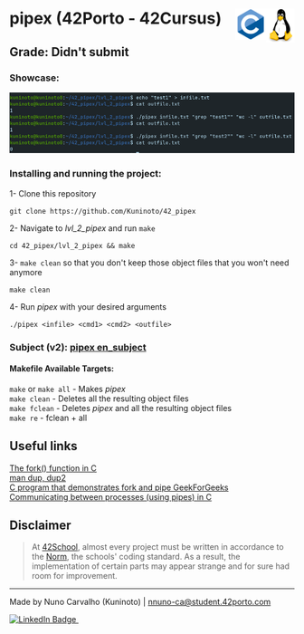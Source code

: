 # pipex (42Porto - 42Cursus) <img src="https://github.com/devicons/devicon/blob/master/icons/linux/linux-original.svg" title="Linux" alt="Linux Logo" width="50" height="60" align="right" /> <img src="https://github.com/devicons/devicon/blob/master/icons/c/c-original.svg" title="C" alt="C Logo" width="55" height="55" align="right" />&nbsp; 

## Grade: Didn't submit

###  Showcase:
![](./extras/showcase.png)

### Installing and running the project:

1- Clone this repository
	
	git clone https://github.com/Kuninoto/42_pipex
2- Navigate to _lvl_2_pipex_ and run `make`
	
	cd 42_pipex/lvl_2_pipex && make
3- `make clean` so that you don't keep those object files that you won't need anymore

	make clean
4- Run _pipex_ with your desired arguments

	./pipex <infile> <cmd1> <cmd2> <outfile>

###  Subject (v2): [pipex en_subject](./extras/en.subject_pipex.pdf)

#### Makefile Available Targets:  
`make` or `make all` - Makes _pipex_  
`make clean` - Deletes all the resulting object files  
`make fclean` - Deletes _pipex_ and all the resulting object files  
`make re` - fclean + all  

## Useful links
[The fork() function in C](https://www.youtube.com/watch?v=cex9XrZCU14&list=PLfqABt5AS4FkW5mOn2Tn9ZZLLDwA3kZUY)  
[man dup, dup2](https://www.man7.org/linux/man-pages/man2/dup.2.html)  
[C program that demonstrates fork and pipe GeekForGeeks](https://www.geeksforgeeks.org/c-program-demonstrate-fork-and-pipe/)  
[Communicating between processes (using pipes) in C](https://www.youtube.com/watch?v=Mqb2dVRe0uo)  

## Disclaimer
> At [42School](https://en.wikipedia.org/wiki/42_(school)), almost every project must be written in accordance to the [Norm](./extras/en_norm.pdf), the schools' coding standard. As a result, the implementation of certain parts may appear strange and for sure had room for improvement.

---
Made by Nuno Carvalho (Kuninoto) | nnuno-ca@student.42porto.com  
<div id="badge"> <a href="https://www.linkedin.com/in/nuno-carvalho-218822247"/> <img src="https://img.shields.io/badge/LinkedIn-blue?style=for-the-badge&logo=linkedin&logoColor=white" alt="LinkedIn Badge"/>&nbsp;
